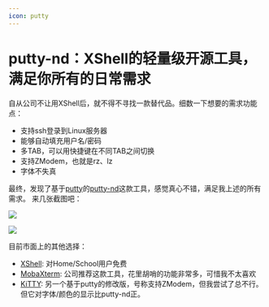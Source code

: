 ```yaml
---
icon: putty
---
```


# putty-nd：XShell的轻量级开源工具，满足你所有的日常需求

自从公司不让用XShell后，就不得不寻找一款替代品。细数一下想要的需求功能点：

- 支持ssh登录到Linux服务器
- 能够自动填充用户名/密码
- 多TAB，可以用快捷键在不同TAB之间切换
- 支持ZModem，也就是rz、lz
- 字体不失真

最终，发现了基于[putty](https://www.putty.org/)的[putty-nd](https://sourceforge.net/p/putty-nd/wiki/Home/)这款工具，感觉真心不错，满足我上述的所有需求。
来几张截图吧：

![](https://jsd.cdn.zzko.cn/gh/wuliang142857/pictures-hosting@main/20211213/1.reiyzovro7k.jpg)

![](https://jsd.cdn.zzko.cn/gh/wuliang142857/pictures-hosting@main/20211213/1.1eu2gaddxe8w.jpg)

目前市面上的其他选择：

- [XShell](https://www.netsarang.com/zh/xshell/): 对Home/School用户免费
- [MobaXterm](https://mobaxterm.mobatek.net/): 公司推荐这款工具，花里胡哨的功能非常多，可惜我不太喜欢
- [KiTTY](http://www.9bis.net/kitty/): 另一个基于putty的修改版，号称支持ZModem，但我尝试了总不行。但它对字体/颜色的显示比putty-nd正。
  